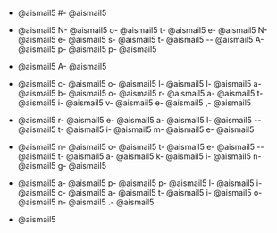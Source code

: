- @aismail5
#- @aismail5
 - @aismail5
N- @aismail5
o- @aismail5
t- @aismail5
e- @aismail5
N- @aismail5
e- @aismail5
s- @aismail5
t- @aismail5
-- @aismail5
A- @aismail5
p- @aismail5
p- @aismail5

- @aismail5
A- @aismail5
 - @aismail5
c- @aismail5
o- @aismail5
l- @aismail5
l- @aismail5
a- @aismail5
b- @aismail5
o- @aismail5
r- @aismail5
a- @aismail5
t- @aismail5
i- @aismail5
v- @aismail5
e- @aismail5
,- @aismail5
 - @aismail5
r- @aismail5
e- @aismail5
a- @aismail5
l- @aismail5
-- @aismail5
t- @aismail5
i- @aismail5
m- @aismail5
e- @aismail5
 - @aismail5
n- @aismail5
o- @aismail5
t- @aismail5
e- @aismail5
-- @aismail5
t- @aismail5
a- @aismail5
k- @aismail5
i- @aismail5
n- @aismail5
g- @aismail5
 - @aismail5
a- @aismail5
p- @aismail5
p- @aismail5
l- @aismail5
i- @aismail5
c- @aismail5
a- @aismail5
t- @aismail5
i- @aismail5
o- @aismail5
n- @aismail5
.- @aismail5

- @aismail5
